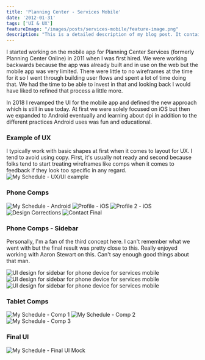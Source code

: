 ```yaml
---
title: 'Planning Center - Services Mobile'
date: '2012-01-31'
tags: ['UI & UX']
featureImage: "/images/posts/services-mobile/feature-image.png"
description: "This is a detailed description of my blog post. It contains many words and offers insights on a specific topic."
---
```



I started working on the mobile app for Planning Center Services (formerly Planning Center Online) in 2011 when I was first hired. We were working backwards because the app was already built and in use on the web but the mobile app was very limited. There were little to no wireframes at the time for it so I went through building user flows and spent a lot of time doing that. We had the time to be able to invest in that and looking back I would have liked to refined that process a little more.

In 2018 I revamped the UI for the mobile app and defined the new approach which is still in use today. At first we were solely focused on iOS but then we expanded to Android eventually and learning about dpi in addition to the different practices Android uses was fun and educational. 

### Example of UX
I typically work with basic shapes at first when it comes to layout for UX. I tend to avoid using copy. First, it's usually not ready and second because folks tend to start treating wireframes like comps when it comes to feedback if they look too specific in any regard.
![My Schedule - UX/UI example](/images/posts/services-mobile/ux-ui.png)

### Phone Comps
![My Schedule - Android](/images/posts/services-mobile/my-schedule-android.png)
![Profile - iOS](/images/posts/services-mobile/profile.png)
![Profile 2 - iOS](/images/posts/services-mobile/profile-2.png)
![Design Corrections](/images/posts/services-mobile/design-corrections.png)
![Contact Final](/images/posts/services-mobile/contact-final.png)

### Phone Comps - Sidebar

Personally, I'm a fan of the third concept here. I can't remember what we went with but the final result was pretty close to this. Really enjoyed working with Aaron Stewart on this. Can't say enough good things about that man.

<div class="image-row">
  <img src="/images/posts/services-mobile/sidebar-1.png" alt="UI design for sidebar for phone device for services mobile" />
  <img src="/images/posts/services-mobile/sidebar-2.png" alt="UI design for sidebar for phone device for services mobile" />
  <img src="/images/posts/services-mobile/sidebar-3.png" alt="UI design for sidebar for phone device for services mobile" />
</div>

### Tablet Comps
![My Schedule - Comp 1](/images/posts/services-mobile/comp-tab-1.png)
![My Schedule - Comp 2](/images/posts/services-mobile/comp-tab-2.png)
![My Schedule - Comp 3](/images/posts/services-mobile/comp-tab-3.png)

### Final UI
![My Schedule - Final UI Mock](/images/posts/services-mobile/final-ui.png)